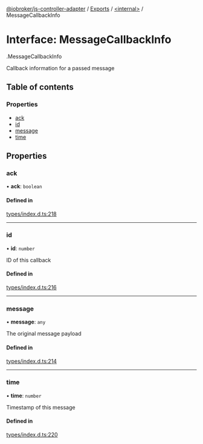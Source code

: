 [@iobroker/js-controller-adapter](../README.md) / [Exports](../modules.md) / [<internal\>](../modules/internal_.md) / MessageCallbackInfo

# Interface: MessageCallbackInfo

[<internal>](../modules/internal_.md).MessageCallbackInfo

Callback information for a passed message

## Table of contents

### Properties

- [ack](internal_.MessageCallbackInfo.md#ack)
- [id](internal_.MessageCallbackInfo.md#id)
- [message](internal_.MessageCallbackInfo.md#message)
- [time](internal_.MessageCallbackInfo.md#time)

## Properties

### ack

• **ack**: `boolean`

#### Defined in

[types/index.d.ts:218](https://github.com/ioBroker/ioBroker.js-controller/blob/33bf0c0e/packages/types/index.d.ts#L218)

___

### id

• **id**: `number`

ID of this callback

#### Defined in

[types/index.d.ts:216](https://github.com/ioBroker/ioBroker.js-controller/blob/33bf0c0e/packages/types/index.d.ts#L216)

___

### message

• **message**: `any`

The original message payload

#### Defined in

[types/index.d.ts:214](https://github.com/ioBroker/ioBroker.js-controller/blob/33bf0c0e/packages/types/index.d.ts#L214)

___

### time

• **time**: `number`

Timestamp of this message

#### Defined in

[types/index.d.ts:220](https://github.com/ioBroker/ioBroker.js-controller/blob/33bf0c0e/packages/types/index.d.ts#L220)
